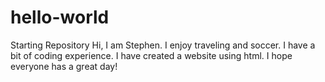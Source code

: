 # hello-world
Starting Repository
Hi, I am Stephen. I enjoy traveling and soccer. I have a bit of coding experience. I have created a website using html.
I hope everyone has a great day!
